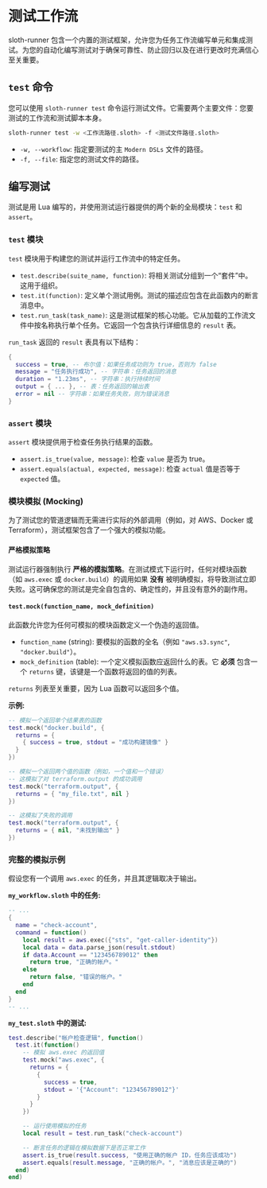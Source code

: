 # 测试工作流

sloth-runner 包含一个内置的测试框架，允许您为任务工作流编写单元和集成测试。为您的自动化编写测试对于确保可靠性、防止回归以及在进行更改时充满信心至关重要。

## `test` 命令

您可以使用 `sloth-runner test` 命令运行测试文件。它需要两个主要文件：您要测试的工作流和测试脚本本身。

```bash
sloth-runner test -w <工作流路径.sloth> -f <测试文件路径.sloth>
```

-   `-w, --workflow`: 指定要测试的主 `Modern DSLs` 文件的路径。
-   `-f, --file`: 指定您的测试文件的路径。

## 编写测试

测试是用 Lua 编写的，并使用测试运行器提供的两个新的全局模块：`test` 和 `assert`。

### `test` 模块

`test` 模块用于构建您的测试并运行工作流中的特定任务。

-   `test.describe(suite_name, function)`: 将相关测试分组到一个“套件”中。这用于组织。
-   `test.it(function)`: 定义单个测试用例。测试的描述应包含在此函数内的断言消息中。
-   `test.run_task(task_name)`: 这是测试框架的核心功能。它从加载的工作流文件中按名称执行单个任务。它返回一个包含执行详细信息的 `result` 表。

`run_task` 返回的 `result` 表具有以下结构：

```lua
{
  success = true, -- 布尔值：如果任务成功则为 true，否则为 false
  message = "任务执行成功", -- 字符串：任务返回的消息
  duration = "1.23ms", -- 字符串：执行持续时间
  output = { ... }, -- 表：任务返回的输出表
  error = nil -- 字符串：如果任务失败，则为错误消息
}
```

### `assert` 模块

`assert` 模块提供用于检查任务执行结果的函数。

-   `assert.is_true(value, message)`: 检查 `value` 是否为 true。
-   `assert.equals(actual, expected, message)`: 检查 `actual` 值是否等于 `expected` 值。

### 模块模拟 (Mocking)

为了测试您的管道逻辑而无需进行实际的外部调用（例如，对 AWS、Docker 或 Terraform），测试框架包含了一个强大的模拟功能。

#### 严格模拟策略

测试运行器强制执行 **严格的模拟策略**。在测试模式下运行时，任何对模块函数（如 `aws.exec` 或 `docker.build`）的调用如果 **没有** 被明确模拟，将导致测试立即失败。这可确保您的测试是完全自包含的、确定性的，并且没有意外的副作用。

#### `test.mock(function_name, mock_definition)`

此函数允许您为任何可模拟的模块函数定义一个伪造的返回值。

-   `function_name` (string): 要模拟的函数的全名（例如 `"aws.s3.sync"`, `"docker.build"`）。
-   `mock_definition` (table): 一个定义模拟函数应返回什么的表。它 **必须** 包含一个 `returns` 键，该键是一个函数将返回的值的列表。

`returns` 列表至关重要，因为 Lua 函数可以返回多个值。

**示例:**

```lua
-- 模拟一个返回单个结果表的函数
test.mock("docker.build", {
  returns = {
    { success = true, stdout = "成功构建镜像" }
  }
})

-- 模拟一个返回两个值的函数（例如，一个值和一个错误）
-- 这模拟了对 terraform.output 的成功调用
test.mock("terraform.output", {
  returns = { "my_file.txt", nil }
})

-- 这模拟了失败的调用
test.mock("terraform.output", {
  returns = { nil, "未找到输出" }
})
```

### 完整的模拟示例

假设您有一个调用 `aws.exec` 的任务，并且其逻辑取决于输出。

**`my_workflow.sloth` 中的任务:**
```lua
-- ...
{
  name = "check-account",
  command = function()
    local result = aws.exec({"sts", "get-caller-identity"})
    local data = data.parse_json(result.stdout)
    if data.Account == "123456789012" then
      return true, "正确的帐户。"
    else
      return false, "错误的帐户。"
    end
  end
}
-- ...
```

**`my_test.sloth` 中的测试:**
```lua
test.describe("帐户检查逻辑", function()
  test.it(function()
    -- 模拟 aws.exec 的返回值
    test.mock("aws.exec", {
      returns = {
        {
          success = true,
          stdout = '{"Account": "123456789012"}'
        }
      }
    })

    -- 运行使用模拟的任务
    local result = test.run_task("check-account")

    -- 断言任务的逻辑在模拟数据下是否正常工作
    assert.is_true(result.success, "使用正确的帐户 ID，任务应该成功")
    assert.equals(result.message, "正确的帐户。", "消息应该是正确的")
  end)
end)
```
